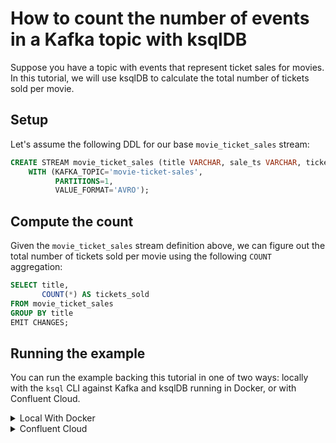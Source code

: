 <!-- title: How to count the number of events in a Kafka topic with ksqlDB -->
<!-- description: In this tutorial, learn how to count the number of events in a Kafka topic with ksqlDB, with step-by-step instructions and supporting code. -->

# How to count the number of events in a Kafka topic with ksqlDB

Suppose you have a topic with events that represent ticket sales for movies. In this tutorial, we will use ksqlDB to
calculate the total number of tickets sold per movie.

## Setup

Let's assume the following DDL for our base `movie_ticket_sales` stream:

```sql
CREATE STREAM movie_ticket_sales (title VARCHAR, sale_ts VARCHAR, ticket_total_value INT)
    WITH (KAFKA_TOPIC='movie-ticket-sales',
          PARTITIONS=1,
          VALUE_FORMAT='AVRO');
```

## Compute the count

Given the `movie_ticket_sales` stream definition above, we can figure out the total number of tickets sold per movie using
the following `COUNT` aggregation:

```sql
SELECT title,
       COUNT(*) AS tickets_sold
FROM movie_ticket_sales
GROUP BY title
EMIT CHANGES;
```

## Running the example

You can run the example backing this tutorial in one of two ways: locally with the `ksql` CLI against Kafka and ksqlDB running in Docker, or with Confluent Cloud.

<details>
  <summary>Local With Docker</summary>

  ### Prerequisites

  * Docker running via [Docker Desktop](https://docs.docker.com/desktop/) or [Docker Engine](https://docs.docker.com/engine/install/)
  * [Docker Compose](https://docs.docker.com/compose/install/). Ensure that the command `docker compose version` runs successfully.

  ### Run the commands

  Clone the `confluentinc/tutorials` GitHub repository (if you haven't already) and navigate to the `tutorials` directory:

  ```shell
  git clone git@github.com:confluentinc/tutorials.git
  cd tutorials
  ```

  Start ksqlDB and Kafka:

  ```shell
  docker compose -f ./docker/docker-compose-ksqldb.yml up -d
  ```

  Next, open the ksqlDB CLI:

  ```shell
  docker exec -it ksqldb-cli ksql http://ksqldb-server:8088
  ```

  Run the following SQL statements to create the `movie_ticket_sales` stream backed by Kafka running in Docker and populate it with
  test data.

  ```sql
  CREATE STREAM movie_ticket_sales (title VARCHAR, sale_ts VARCHAR, ticket_total_value INT)
      WITH (KAFKA_TOPIC='movie-ticket-sales',
            PARTITIONS=1,
            VALUE_FORMAT='AVRO');
  ```

  ```sql
  INSERT INTO movie_ticket_sales (title, sale_ts, ticket_total_value) VALUES ('Unfrosted', '2024-09-18T10:00:00Z', 10);
  INSERT INTO movie_ticket_sales (title, sale_ts, ticket_total_value) VALUES ('Family Switch', '2024-09-18T10:00:00Z', 12);
  INSERT INTO movie_ticket_sales (title, sale_ts, ticket_total_value) VALUES ('Family Switch', '2024-09-18T10:01:00Z', 12);
  INSERT INTO movie_ticket_sales (title, sale_ts, ticket_total_value) VALUES ('Twisters', '2024-09-18T10:01:31Z', 12);
  INSERT INTO movie_ticket_sales (title, sale_ts, ticket_total_value) VALUES ('Family Switch', '2024-09-18T10:01:36Z', 24);
  INSERT INTO movie_ticket_sales (title, sale_ts, ticket_total_value) VALUES ('Twisters', '2024-09-18T10:02:00Z', 18);
  INSERT INTO movie_ticket_sales (title, sale_ts, ticket_total_value) VALUES ('Twisters', '2024-09-18T11:40:00Z', 36);
  INSERT INTO movie_ticket_sales (title, sale_ts, ticket_total_value) VALUES ('Twisters', '2024-09-18T11:40:09Z', 18);
  ```

  Finally, run the aggregating count query. Note that we first tell ksqlDB to consume from the beginning of the stream, and we also configure the query to use caching so that we only get a single output record per key (movie title).

  ```sql
  SET 'auto.offset.reset'='earliest';
  SET 'ksql.streams.cache.max.bytes.buffering' = '10000000';

  SELECT title,
         COUNT(*) AS tickets_sold
  FROM movie_ticket_sales
  GROUP BY title
  EMIT CHANGES;
  ```

  The query output should look like this:

  ```plaintext
  +----------------------------------+----------------------------------+
  |TITLE                             |TICKETS_SOLD                      |
  +----------------------------------+----------------------------------+
  |Unfrosted                         |1                                 |
  |Family Switch                     |3                                 |
  |Twisters                          |4                                 |
  +----------------------------------+----------------------------------+
  ```

  When you are finished, exit the ksqlDB CLI by entering `CTRL-D` and clean up the containers used for this tutorial by running:

  ```shell
  docker compose -f ./docker/docker-compose-ksqldb.yml down
  ```

</details>

<details>
  <summary>Confluent Cloud</summary>

  ### Prerequisites

  * A [Confluent Cloud](https://confluent.cloud/signup) account
  * The [Confluent CLI](https://docs.confluent.io/confluent-cli/current/install.html) installed on your machine

  ### Create Confluent Cloud resources

  Login to your Confluent Cloud account:

  ```shell
  confluent login --prompt --save
  ```

  Install a CLI plugin that will streamline the creation of resources in Confluent Cloud:

  ```shell
  confluent plugin install confluent-cloud_kickstart
  ```

  Run the following command to create a Confluent Cloud environment and Kafka cluster. This will create 
  resources in AWS region `us-west-2` by default, but you may override these choices by passing the `--cloud` argument with
  a value of `aws`, `gcp`, or `azure`, and the `--region` argument that is one of the cloud provider's supported regions,
  which you can list by running `confluent kafka region list --cloud <CLOUD PROVIDER>`
  
  ```shell
  confluent cloud-kickstart --name ksqldb-tutorial \
    --environment-name ksqldb-tutorial \
    --output-format stdout
  ```

  Now, create a ksqlDB cluster by first getting your user ID of the form `u-123456` when you run this command:

  ```shell
  confluent iam user list
  ```

  And then create a ksqlDB cluster called `ksqldb-tutorial` with access linked to your user account:

  ```shell
  confluent ksql cluster create ksqldb-tutorial \
    --credential-identity <USER ID>
  ```

  ### Run the commands

  Login to the [Confluent Cloud Console](https://confluent.cloud/). Select `Environments` in the lefthand navigation,
  and then click the `ksqldb-tutorial` environment tile. Click the `ksqldb-tutorial` Kafka cluster tile, and then
  select `ksqlDB` in the lefthand navigation.

  The cluster may take a few minutes to be provisioned. Once the cluster status is `Up`, click the cluster name and scroll down to the editor.

  In the query properties section at the bottom, change the value for `auto.offset.reset` to `Earliest` so that ksqlDB 
  will consume from the beginning of the stream we create. Then click `Add another field` and add a property
  `cache.max.bytes.buffering` with value `10000000`. This configures the count query to use caching so that we only get
  a single output record per key (movie title).

  Enter the following statements in the editor and click `Run query`. This creates the `movie_ticket_sales` stream and
  populates it with test data.

  ```sql
  CREATE STREAM movie_ticket_sales (title VARCHAR, sale_ts VARCHAR, ticket_total_value INT)
      WITH (KAFKA_TOPIC='movie-ticket-sales',
            PARTITIONS=1,
            VALUE_FORMAT='AVRO');

  INSERT INTO movie_ticket_sales (title, sale_ts, ticket_total_value) VALUES ('Unfrosted', '2024-09-18T10:00:00Z', 10);
  INSERT INTO movie_ticket_sales (title, sale_ts, ticket_total_value) VALUES ('Family Switch', '2024-09-18T10:00:00Z', 12);
  INSERT INTO movie_ticket_sales (title, sale_ts, ticket_total_value) VALUES ('Family Switch', '2024-09-18T10:01:00Z', 12);
  INSERT INTO movie_ticket_sales (title, sale_ts, ticket_total_value) VALUES ('Twisters', '2024-09-18T10:01:31Z', 12);
  INSERT INTO movie_ticket_sales (title, sale_ts, ticket_total_value) VALUES ('Family Switch', '2024-09-18T10:01:36Z', 24);
  INSERT INTO movie_ticket_sales (title, sale_ts, ticket_total_value) VALUES ('Twisters', '2024-09-18T10:02:00Z', 18);
  INSERT INTO movie_ticket_sales (title, sale_ts, ticket_total_value) VALUES ('Twisters', '2024-09-18T11:40:00Z', 36);
  INSERT INTO movie_ticket_sales (title, sale_ts, ticket_total_value) VALUES ('Twisters', '2024-09-18T11:40:09Z', 18);
  ```

  Now paste the aggregating count query in the editor and click `Run query`:

  ```sql
  SELECT title,
         COUNT(*) AS tickets_sold
  FROM movie_ticket_sales
  GROUP BY title
  EMIT CHANGES;
  ```

  The query output should look like this (order may vary):

  ```plaintext
  +----------------------------------+----------------------------------+
  |TITLE                             |TICKETS_SOLD                      |
  +----------------------------------+----------------------------------+
  |Unfrosted                         |1                                 |
  |Family Switch                     |3                                 |
  |Twisters                          |4                                 |
  +----------------------------------+----------------------------------+
  ```

  ### Clean up

  When you are finished, delete the `ksqldb-tutorial` environment by first getting the environment ID of the form 
  `env-123456` corresponding to it:

  ```shell
  confluent environment list
  ```

  Delete the environment, including all resources created for this tutorial:

  ```shell
  confluent environment delete <ENVIRONMENT ID>
  ```

</details>
